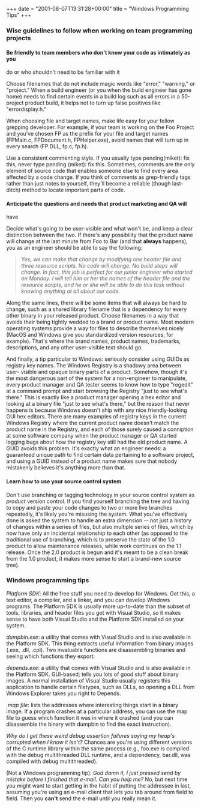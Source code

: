 +++
date = "2001-08-07T13:31:28+00:00"
title = "Windows Programming Tips"
+++



### Wise guidelines to follow when working on team programming projects

#### Be friendly to team members who don't know your code as intimately as you
do or who shouldn't need to be familiar with it

Choose filenames that do not include magic words like "error," "warning," or
"project." When a build engineer (or you when the build engineer has gone
home) needs to find certain events in a build log such as all errors in a
50-project product build, it helps not to turn up false positives like
"errordisplay.h."

When choosing file and target names, make life easy for your fellow grepping
developer. For example, if your team is working on the Foo Project and you've
chosen FP as the prefix for your file and target names (FPMain.c,
FPDocument.h, FPHelper.exe), avoid names that will turn up in every search
(FP.DLL, fp.c, fp.h).

Use a consistent commenting style. If you usually type pending(miket): fix
this, never type pending (miket): fix this. Sometimes, comments are the only
element of source code that enables someone else to find every area affected
by a code change. If you think of comments as grep-friendly tags rather than
just notes to yourself, they'll become a reliable (though last-ditch) method
to locate important parts of code.

#### Anticipate the questions and needs that product marketing and QA will
have

Decide what's going to be user-visible and what won't be, and keep a clear
distinction between the two.  If there's any possibility that the product name
will change at the last minute from Foo to Bar (and that **always** happens),
you as an engineer should be able to say the following:

> _Yes, we can make that change by modifying one header file and three
resource scripts. No code will change. No build steps will change. In fact,
this job is perfect for our junior engineer who started on Monday. I will tell
him or her the names of the header file and the resource scripts, and he or
she will be able to do this task without knowing anything at all about our
code._

Along the same lines, there will be some items that will always be hard to
change, such as a shared library filename that is a dependency for every other
binary in your released product.  Choose filenames in a way that avoids their
being tightly wedded to a brand or product name. Most modern operating systems
provide a way for files to describe themselves nicely (MacOS and Windows give
you standardized version resources, for example).  That's where the brand
names, product names, trademarks, descriptions, and any other user-visible
text should go.

And finally, a tip particular to Windows: seriously consider using GUIDs as
registry key names. The Windows Registry is a shadowy area between user-
visible and opaque binary parts of a product. Somehow, though it's the most
dangerous part of the system for a non-engineer to manipulate, every product
manager and QA tester seems to know how to type "regedit" at a command prompt
and start browsing the Registry "just to see what's there." This is exactly
like a product manager opening a hex editor and looking at a binary file "just
to see what's there," but the reason that never happens is because Windows
doesn't ship with any nice friendly-looking GUI hex editors. There are many
examples of registry keys in the current Windows Registry where the current
product name doesn't match the product name in the Registry, and each of those
surely caused a conniption at some software company when the product manager
or QA started logging bugs about how the registry key still had the old
product name. A GUID avoids this problem. It's exactly what an engineer needs:
a guaranteed unique path to find certain data pertaining to a software
project, and using a GUID instead of a product name makes sure that nobody
mistakenly believes it's anything more than that.

#### Learn how to use your source control system

Don't use branching or tagging technology in your source control system as
_product_ version control.  If you find yourself branching the tree and having
to copy and paste your code changes to two or more live branches repeatedly,
it's likely you're misusing the system.  What you've effectively done is asked
the system to handle an extra dimension -- not just a history of changes
within a series of files, but also multiple series of files, which by now have
only an incidental relationship to each other (as opposed to the traditional
use of branching, which is to preserve the state of the 1.0 product to allow
maintenance releases, while work continues on the 1.1 release. Once the 2.0
product is begun and it's meant to be a clean break from the 1.0 product, it
makes more sense to start a brand-new source tree).

### Windows programming tips

_Platform SDK_: All the free stuff you need to develop for Windows. Get this,
a text editor, a compiler, and a linker, and you can develop Windows programs.
The Platform SDK is usually more up-to-date than the subset of tools,
libraries, and header files you get with Visual Studio, so it makes sense to
have both Visual Studio and the Platform SDK installed on your system.

_dumpbin.exe_: a utility that comes with Visual Studio and is also available
in the Platform SDK. This thing extracts useful information from binary images
(.exe, .dll, .cpl). Two invaluable functions are disassembling binaries and
seeing which functions they export.

_depends.exe_: a utility that comes with Visual Studio and is also available
in the Platform SDK. GUI-based; tells you lots of good stuff about binary
images. A normal installation of Visual Studio usually registers this
application to handle certain filetypes, such as DLLs, so opening a DLL from
Windows Explorer takes you right to Depends.

_.map file_: lists the addresses where interesting things start in a binary
image. If a program crashes at a particular address, you can use the map file
to guess which function it was in where it crashed (and you can disassemble
the binary with dumpbin to find the exact instruction).

_Why do I get these weird debug assertion failures saying my heap's corrupted
when I know it isn't?_ Chances are you're using different versions of the C
runtime library within the same process (e.g., foo.exe is compiled with the
debug multithreaded DLL runtime, and a dependency, bar.dll, was compiled with
debug multithreaded).

(Not a Windows programming tip): _God damn it, I just pressed send by mistake
before I finished that e-mail. Can you help me?_ No, but next time you might
want to start getting in the habit of putting the addressee in last, assuming
you're using an e-mail client that lets you tab around from field to field.
Then you **can't** send the e-mail until you really mean it.

